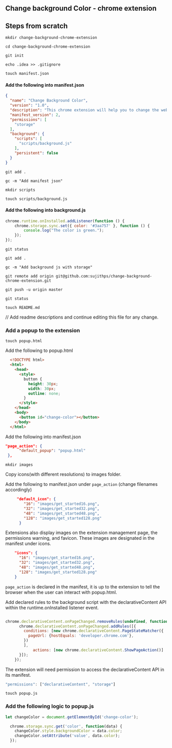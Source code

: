 Change background Color - chrome extension
--------------------------------------------

## Steps from scratch

`mkdir change-background-chrome-extension`

`cd change-background-chrome-extension`

`git init`

`echo .idea >> .gitignore`

`touch manifest.json`

#### Add the following into manifest.json
```json
{
  "name": "Change Background Color",
  "version": "1.0",
  "description": "This chrome extension will help you to change the website's background color.",
  "manifest_version": 2,
  "permissions": [
    "storage"
  ],
  "background": {
    "scripts": [
      "scripts/background.js"
    ],
    "persistent": false
  }
}
```

`git add .`

`gc -m "Add manifest json"`


`mkdir scripts`

`touch scripts/background.js`


#### Add the following into background.js

```js
chrome.runtime.onInstalled.addListener(function () {
    chrome.storage.sync.set({ color: '#3aa757' }, function () {
        console.log("The color is green.");
    });
});
```

`git status`

`git add .`

`gc -m "Add background js with storage"`


`git remote add origin git@github.com:sujithps/change-background-chrome-extension.git`

`git push -u origin master`

`git status`

`touch README.md` 

// Add readme descriptions and continue editing this file for any change.

### Add a popup to the extension

`touch popup.html`

Add the following to popup.html

```html
  <!DOCTYPE html>
  <html>
    <head>
      <style>
        button {
          height: 30px;
          width: 30px;
          outline: none;
        }
      </style>
    </head>
    <body>
      <button id="change-color"></button>
    </body>
  </html>
```

Add the following into manifest.json

```json
"page_action": {
      "default_popup": "popup.html"
 },
```

`mkdir images`

Copy icons(with different resolutions) to images folder.

Add the following to manifest.json under `page_action` (change filenames accordingly)

```json
     "default_icon": {
        "16": "images/get_started16.png",
        "32": "images/get_started32.png",
        "48": "images/get_started48.png",
        "128": "images/get_started128.png"
      }
```


Extensions also display images on the extension management page, the permissions warning, and favicon. 
These images are designated in the manifest under icons.

```json
    "icons": {
      "16": "images/get_started16.png",
      "32": "images/get_started32.png",
      "48": "images/get_started48.png",
      "128": "images/get_started128.png"
    }
```

`page_action` is declared in the manifest, it is up to the extension to tell the browser when the user can interact with popup.html.


Add declared rules to the background script with the declarativeContent API within the runtime.onInstalled listener event.


```js

chrome.declarativeContent.onPageChanged.removeRules(undefined, function() {
      chrome.declarativeContent.onPageChanged.addRules([{
        conditions: [new chrome.declarativeContent.PageStateMatcher({
          pageUrl: {hostEquals: 'developer.chrome.com'},
        })
        ],
            actions: [new chrome.declarativeContent.ShowPageAction()]
      }]);
    });
```


The extension will need permission to access the declarativeContent API in its manifest.


```js
"permissions": ["declarativeContent", "storage"]
```



`touch popup.js`

### Add the following logic to popup.js

```js
let changeColor = document.getElementById('change-color');

  chrome.storage.sync.get('color', function(data) {
    changeColor.style.backgroundColor = data.color;
    changeColor.setAttribute('value', data.color);
  });
```


